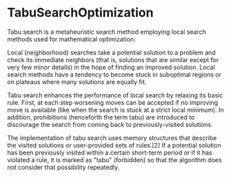 # TabuSearchOptimization
Tabu search is a metaheuristic search method employing local search methods used for mathematical optimization. 

Local (neighborhood) searches take a potential solution to a problem and check its immediate neighbors (that is, solutions that are similar except for very few minor details) in the hope of finding an improved solution. Local search methods have a tendency to become stuck in suboptimal regions or on plateaus where many solutions are equally fit.

Tabu search enhances the performance of local search by relaxing its basic rule. First, at each step worsening moves can be accepted if no improving move is available (like when the search is stuck at a strict local minimum). In addition, prohibitions (henceforth the term tabu) are introduced to discourage the search from coming back to previously-visited solutions.

The implementation of tabu search uses memory structures that describe the visited solutions or user-provided sets of rules.[2] If a potential solution has been previously visited within a certain short-term period or if it has violated a rule, it is marked as "tabu" (forbidden) so that the algorithm does not consider that possibility repeatedly. 
